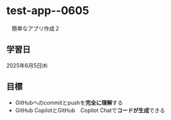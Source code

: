 # test-app--0605
　簡単なアプリ作成２

## 学習日
2025年6月5日㈭

## 目標
- GitHubへのcommitとpushを**完全に理解**する
- GitHub CopilotとGitHub　Copilot Chatで**コードが生成**できる